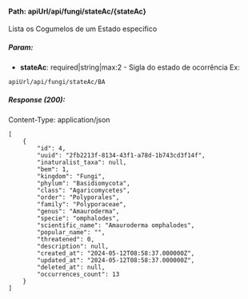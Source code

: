 #### Path: **apiUrl/api/fungi/stateAc/{stateAc}**
Lista os Cogumelos de um Estado específico

##### Param:
*   **stateAc**: required|string|max:2 - Sigla do estado de ocorrência
Ex:
```
apiUrl/api/fungi/stateAc/BA
```

##### Response (200):
Content-Type: application/json
```
[
	{
        "id": 4,
        "uuid": "2fb2213f-8134-43f1-a78d-1b743cd3f14f",
        "inaturalist_taxa": null,
        "bem": 1,
        "kingdom": "Fungi",
        "phylum": "Basidiomycota",
        "class": "Agaricomycetes",
        "order": "Polyporales",
        "family": "Polyporaceae",
        "genus": "Amauroderma",
        "specie": "omphalodes",
        "scientific_name": "Amauroderma omphalodes",
        "popular_name": "",
        "threatened": 0,
        "description": null,
        "created_at": "2024-05-12T08:58:37.000000Z",
        "updated_at": "2024-05-12T08:58:37.000000Z",
        "deleted_at": null,
        "occurrences_count": 13
    }
]
```